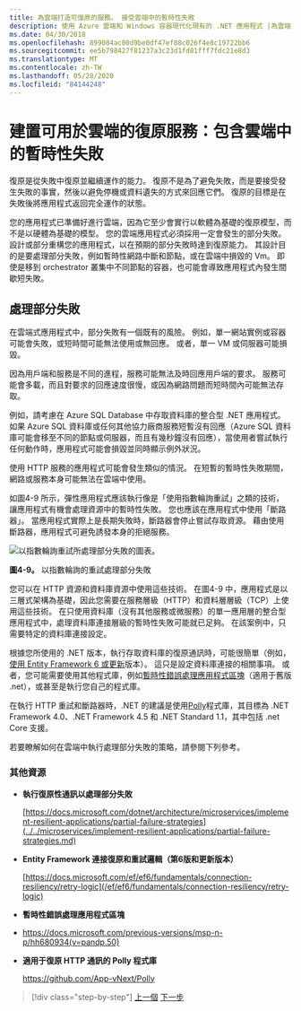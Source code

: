 ```yaml
---
title: 為雲端打造可復原的服務。 接受雲端中的暫時性失敗
description: 使用 Azure 雲端和 Windows 容器現代化現有的 .NET 應用程式 |為雲端打造可復原的服務。 接受雲端中的暫時性失敗
ms.date: 04/30/2018
ms.openlocfilehash: 899084ac00d9be0df47ef88c026f4e8c19722bb6
ms.sourcegitcommit: ee5b798427f81237a3c23d1fd81fff7fdc21e8d3
ms.translationtype: MT
ms.contentlocale: zh-TW
ms.lasthandoff: 05/28/2020
ms.locfileid: "84144248"
---
```

# <a name="build-resilient-services-ready-for-the-cloud-embrace-transient-failures-in-the-cloud"></a>建置可用於雲端的復原服務：包含雲端中的暫時性失敗

復原是從失敗中復原並繼續運作的能力。 復原不是為了避免失敗，而是要接受發生失敗的事實，然後以避免停機或資料遺失的方式來回應它們。 復原的目標是在失敗後將應用程式返回完全運作的狀態。

您的應用程式已準備好進行雲端，因為它至少會實行以軟體為基礎的復原模型，而不是以硬體為基礎的模型。 您的雲端應用程式必須採用一定會發生的部分失敗。 設計或部分重構您的應用程式，以在預期的部分失敗時達到復原能力。 其設計目的是要處理部分失敗，例如暫時性網路中斷和節點，或在雲端中損毀的 Vm。 即使是移到 orchestrator 叢集中不同節點的容器，也可能會導致應用程式內發生間歇短失敗。

## <a name="handling-partial-failure"></a>處理部分失敗

在雲端式應用程式中，部分失敗有一個既有的風險。 例如，單一網站實例或容器可能會失敗，或短時間可能無法使用或無回應。 或者，單一 VM 或伺服器可能損毀。

因為用戶端和服務是不同的進程，服務可能無法及時回應用戶端的要求。 服務可能會多載，而且對要求的回應速度很慢，或因為網路問題而短時間內可能無法存取。

例如，請考慮在 Azure SQL Database 中存取資料庫的整合型 .NET 應用程式。 如果 Azure SQL 資料庫或任何其他協力廠商服務短暫沒有回應（Azure SQL 資料庫可能會移至不同的節點或伺服器，而且有幾秒鐘沒有回應），當使用者嘗試執行任何動作時，應用程式可能會損毀並同時顯示例外狀況。

使用 HTTP 服務的應用程式可能會發生類似的情況。 在短暫的暫時性失敗期間，網路或服務本身可能無法在雲端中使用。

如圖4-9 所示，彈性應用程式應該執行像是「使用指數輪詢重試」之類的技術，讓應用程式有機會處理資源中的暫時性失敗。 您也應該在應用程式中使用「斷路器」。 當應用程式實際上是長期失敗時，斷路器會停止嘗試存取資源。 藉由使用斷路器，應用程式可避免誘發本身的拒絕服務。

![以指數輪詢重試所處理部分失敗的圖表。](./media/retry-partial-failures.png)

**圖4-9。** 以指數輪詢的重試處理部分失敗

您可以在 HTTP 資源和資料庫資源中使用這些技術。 在圖4-9 中，應用程式是以三層式架構為基礎，因此您需要在服務層級（HTTP）和資料層層級（TCP）上使用這些技術。 在只使用資料庫（沒有其他服務或微服務）的單一應用層的整合型應用程式中，處理資料庫連接層級的暫時性失敗可能就已足夠。 在該案例中，只需要特定的資料庫連接設定。

根據您所使用的 .NET 版本，執行存取資料庫的復原通訊時，可能很簡單（例如，[使用 Entity Framework 6 或更新](/ef/ef6/fundamentals/connection-resiliency/retry-logic)版本）。 這只是設定資料庫連接的相關事項。 或者，您可能需要使用其他程式庫，例如[暫時性錯誤處理應用程式區塊](https://docs.microsoft.com/previous-versions/msp-n-p/hh680934(v=pandp.50))（適用于舊版 .net），或甚至是執行您自己的程式庫。

在執行 HTTP 重試和斷路器時，.NET 的建議是使用[Polly](https://github.com/App-vNext/Polly)程式庫，其目標為 .NET Framework 4.0、.NET Framework 4.5 和 .NET Standard 1.1，其中包括 .net Core 支援。

若要瞭解如何在雲端中執行處理部分失敗的策略，請參閱下列參考。

### <a name="additional-resources"></a>其他資源

- **執行復原性通訊以處理部分失敗**

    [https://docs.microsoft.com/dotnet/architecture/microservices/implement-resilient-applications/partial-failure-strategies](../../microservices/implement-resilient-applications/partial-failure-strategies.md)

- **Entity Framework 連接復原和重試邏輯（第6版和更新版本）**

    [https://docs.microsoft.com/ef/ef6/fundamentals/connection-resiliency/retry-logic](/ef/ef6/fundamentals/connection-resiliency/retry-logic)

- **暫時性錯誤處理應用程式區塊**

- <https://docs.microsoft.com/previous-versions/msp-n-p/hh680934(v=pandp.50)>

- **適用于復原 HTTP 通訊的 Polly 程式庫**

    <https://github.com/App-vNext/Polly>

>[!div class="step-by-step"]
>[上一個](when-to-deploy-windows-containers-to-azure-container-service-kubernetes.md) 
>[下一步](modernize-your-apps-with-monitoring-and-telemetry.md)
